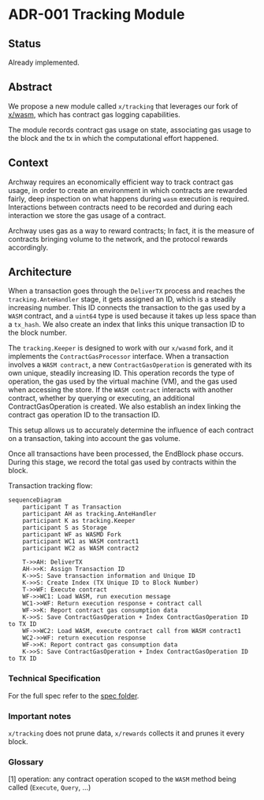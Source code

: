 # ADR-001 Tracking Module

## Status

Already implemented.

## Abstract

We propose a new module called `x/tracking` that leverages our fork of [x/wasm](https://github.com/archway-network/archway-wasmd),
which has contract gas logging capabilities.

The module records contract gas usage on state, associating gas usage to the block and the tx in which the computational
effort happened.

## Context

Archway requires an economically efficient way to track contract gas usage, in order to  create an environment in which
contracts are rewarded fairly, deep inspection on what happens during `wasm` execution is required. Interactions between
contracts need to be recorded and during each interaction we store the gas usage of a contract.

Archway uses gas as a way to reward contracts; In fact, it is the measure of contracts bringing volume to the network,
and the protocol rewards accordingly.

## Architecture

When a transaction goes through the `DeliverTX` process and reaches the `tracking.AnteHandler` stage, it gets assigned an ID,
which is a steadily increasing number. This ID connects the transaction to the gas used by a `WASM` contract, and a `uint64`
type is used because it takes up less space than a `tx_hash`. We also create an index that links this unique transaction ID
to the block number.

The `tracking.Keeper` is designed to work with our `x/wasmd` fork, and it implements the `ContractGasProcessor` interface.
When a transaction involves a `WASM contract`, a new `ContractGasOperation` is generated with its own unique, steadily increasing ID.
This operation records the type of operation, the gas used by the virtual machine (VM), and the gas used when accessing the store.
If the `WASM contract` interacts with another contract, whether by querying or executing, an additional ContractGasOperation is created. 
We also establish an index linking the contract gas operation ID to the transaction ID.

This setup allows us to accurately determine the influence of each contract on a transaction, taking into account the gas volume.

Once all transactions have been processed, the EndBlock phase occurs. During this stage, we record the total gas used by contracts within the block.

Transaction  tracking flow: 
```mermaid
sequenceDiagram
    participant T as Transaction
    participant AH as tracking.AnteHandler
    participant K as tracking.Keeper
    participant S as Storage
    participant WF as WASMD Fork
    participant WC1 as WASM contract1
    participant WC2 as WASM contract2

    T->>AH: DeliverTX
    AH->>K: Assign Transaction ID
    K->>S: Save transaction information and Unique ID
    K->>S: Create Index (TX Unique ID to Block Number)
    T->>WF: Execute contract
    WF->>WC1: Load WASM, run execution message
    WC1->>WF: Return execution response + contract call
    WF->>K: Report contract gas consumption data
    K->>S: Save ContractGasOperation + Index ContractGasOperation ID to TX ID
    WF->>WC2: Load WASM, execute contract call from WASM contract1
    WC2->>WF: return execution response
    WF->>K: Report contract gas consumption data
    K->>S: Save ContractGasOperation + Index ContractGasOperation ID to TX ID
```

### Technical Specification

For the full spec refer to the [spec folder](../../x/tracking/spec).

### Important notes

`x/tracking` does not prune data, `x/rewards` collects it and prunes it every block.

### Glossary

[1] operation: any contract operation scoped to the `WASM` method being called (`Execute`, `Query`, ...)

